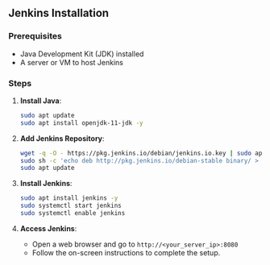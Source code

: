 ## Jenkins Installation

### Prerequisites
- Java Development Kit (JDK) installed
- A server or VM to host Jenkins

### Steps
1. **Install Java**:
    ```sh
    sudo apt update
    sudo apt install openjdk-11-jdk -y
    ```

2. **Add Jenkins Repository**:
    ```sh
    wget -q -O - https://pkg.jenkins.io/debian/jenkins.io.key | sudo apt-key add -
    sudo sh -c 'echo deb http://pkg.jenkins.io/debian-stable binary/ > /etc/apt/sources.list.d/jenkins.list'
    sudo apt update
    ```

3. **Install Jenkins**:
    ```sh
    sudo apt install jenkins -y
    sudo systemctl start jenkins
    sudo systemctl enable jenkins
    ```

4. **Access Jenkins**:
    - Open a web browser and go to `http://<your_server_ip>:8080`
    - Follow the on-screen instructions to complete the setup.